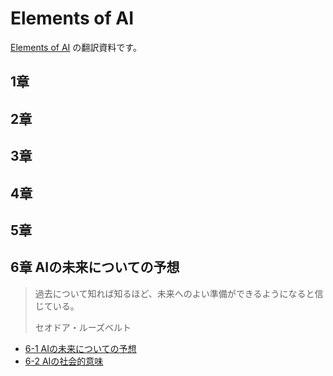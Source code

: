 # Elements of AI
[Elements of AI](https://course.elementsofai.com) の翻訳資料です。

## 1章
## 2章
## 3章
## 4章
## 5章
## 6章 AIの未来についての予想
> 過去について知れば知るほど、未来へのよい準備ができるようになると信じている。
>
> セオドア・ルーズベルト

- [6-1 AIの未来についての予想](./6-1.md)
- [6-2 AIの社会的意味](./6-2.md) 
